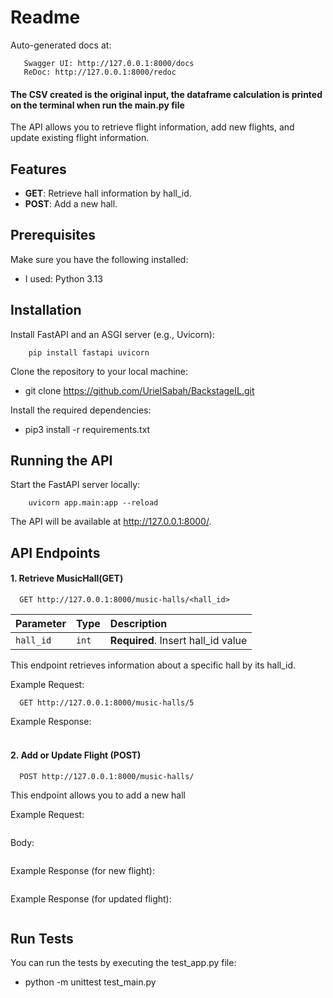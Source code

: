 # Readme
Auto-generated docs at:
```
   Swagger UI: http://127.0.0.1:8000/docs
   ReDoc: http://127.0.0.1:8000/redoc
```

#### The CSV created is the original input, the dataframe calculation is printed on the terminal when run the main.py file

The API allows you to retrieve flight information, add new flights, and update existing flight information.

## Features

- **GET**: Retrieve hall information by hall_id.
- **POST**: Add a new hall.

## Prerequisites
Make sure you have the following installed:
- I used: Python 3.13

## Installation
Install FastAPI and an ASGI server (e.g., Uvicorn):
```
    pip install fastapi uvicorn
```
Clone the repository to your local machine:

- git clone https://github.com/UrielSabah/BackstageIL.git

Install the required dependencies:
- pip3 install -r requirements.txt

## Running the API
Start the FastAPI server locally:
```
    uvicorn app.main:app --reload
```

The API will be available at http://127.0.0.1:8000/.

## API Endpoints
#### 1. Retrieve MusicHall(GET)
```
  GET http://127.0.0.1:8000/music-halls/<hall_id>
```

| Parameter | Type  | Description                        |
|:----------|:------|:-----------------------------------|
| `hall_id` | `int` | **Required**. Insert hall_id value |

This endpoint retrieves information about a specific hall by its hall_id.

Example Request:
```
  GET http://127.0.0.1:8000/music-halls/5
```

Example Response:
```

```
###

#### 2. Add or Update Flight (POST) 
```
  POST http://127.0.0.1:8000/music-halls/
```

This endpoint allows you to add a new hall 

Example Request:
```
```
Body: 
```
```

Example Response (for new flight):
```
```

Example Response (for updated flight):
```
```


## Run Tests
You can run the tests by executing the test_app.py file:
- python -m unittest test_main.py



